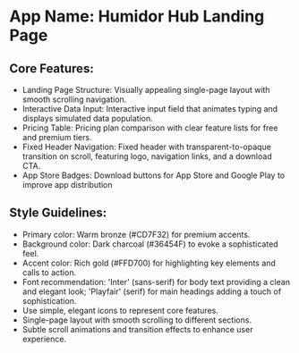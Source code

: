 # **App Name**: Humidor Hub Landing Page

## Core Features:

- Landing Page Structure: Visually appealing single-page layout with smooth scrolling navigation.
- Interactive Data Input: Interactive input field that animates typing and displays simulated data population.
- Pricing Table: Pricing plan comparison with clear feature lists for free and premium tiers.
- Fixed Header Navigation: Fixed header with transparent-to-opaque transition on scroll, featuring logo, navigation links, and a download CTA.
- App Store Badges: Download buttons for App Store and Google Play to improve app distribution

## Style Guidelines:

- Primary color: Warm bronze (#CD7F32) for premium accents.
- Background color: Dark charcoal (#36454F) to evoke a sophisticated feel.
- Accent color: Rich gold (#FFD700) for highlighting key elements and calls to action.
- Font recommendation: 'Inter' (sans-serif) for body text providing a clean and elegant look; 'Playfair' (serif) for main headings adding a touch of sophistication.
- Use simple, elegant icons to represent core features.
- Single-page layout with smooth scrolling to different sections.
- Subtle scroll animations and transition effects to enhance user experience.